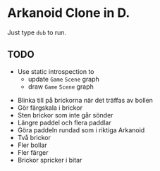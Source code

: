 # Arkanoid Clone in D.

Just type `dub` to run.

## TODO
- Use static introspection to
  - update `Game` `Scene` graph
  - draw `Game` `Scene` graph
+ Blinka till på brickorna när det träffas av bollen
+ Gör färgskala i brickor
+ Sten brickor som inte går sönder
+ Längre paddel och flera paddlar
+ Göra paddeln rundad som i riktiga Arkanoid
+ Två brickor
+ Fler bollar
+ Fler färger
+ Brickor spricker i bitar

<!-- Local Variables: -->
<!-- gptel-model: grok-beta -->
<!-- gptel--backend-name: "xAI" -->
<!-- gptel--bounds: nil -->
<!-- End: -->
